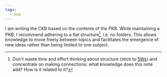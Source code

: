 ```yaml
---
tags:
  - how
---
```


I am writing the CKB based on the contents of the PKB. While maintaining a PKB, I recommend adhering to a flat structure[^202208091548-1], i.e. no folders. This allows knowledge to move freely between topics and facilitates the emergence of new ideas rather than being limited to one subject.

[^202208091548-1]: Don't waste time and effort thinking about structure (stick to [5Ws](..\The%205%20Ws%20and%201%20H.md)) and concentrate on making connections: what knowledge does this note add? How is it related to it?
